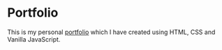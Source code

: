 # Portfolio
This is my personal [portfolio](https://sounsrk.github.io/) which I have created using HTML, CSS and Vanilla JavaScript.
